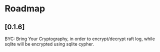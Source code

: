 # Roadmap

## [0.1.6]
BYC: Bring Your Cryptography, in order to encrypt/decrypt raft log,
while sqlite will be encrypted using sqlite cypher.